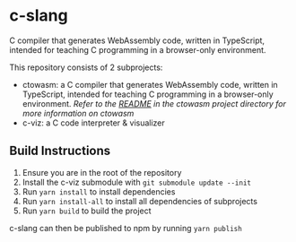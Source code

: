 # c-slang

C compiler that generates WebAssembly code, written in TypeScript, intended for teaching C programming in a browser-only environment.

This repository consists of 2 subprojects:

- ctowasm: a C compiler that generates WebAssembly code, written in TypeScript, intended for teaching C programming in a browser-only environment. 
  _Refer to the [README](ctowasm/README.md) in the ctowasm project directory for more information on ctowasm_
- c-viz: a C code interpreter & visualizer

## Build Instructions  

1. Ensure you are in the root of the repository
2. Install the c-viz submodule with `git submodule update --init`
3. Run `yarn install` to install dependencies
4. Run `yarn install-all` to install all dependencies of subprojects
5. Run `yarn build` to build the project

c-slang can then be published to npm by running `yarn publish`

